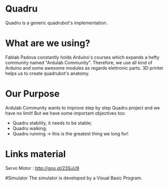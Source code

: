 # Quadru
Quadru is a generic quadrubot's implementation.

# What are we using?
Fablab Padova constantly holds Arduino's courses which expands a hefty community named "Ardulab Community".
Therefore, we use all kind of Arduino and some awesome modules as regards elettronic parts.
3D printer helps us to create quadrubot's anatomy.

# Our Purpose
Ardulab Community wants to improve step by step Quadru project and we have no limit! But we have some important objectives too:

- Quadru stability, it needs to be stable;
- Quadru walking;
- Quadru running -> this is the greatest thing we long for!

# Links material

Servo Motor : http://goo.gl/23SuU9

#Simulator
The simulator is developed by a Visual Basic Program.
